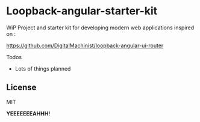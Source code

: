 # Loopback-angular-starter-kit

 WiP  Project and starter kit for developing modern web applications inspired on :

https://github.com/DigitalMachinist/loopback-angular-ui-router

 
Todos

- Lots of things planned

License
----

MIT


**YEEEEEEEAHHH!**




